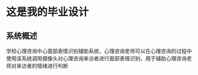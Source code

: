 # 这是我的毕业设计

## 系统概述

学校心理咨询中心面部表情识别辅助系统，心理咨询老师可以在心理咨询的过程中使用该系统调用摄像头对心理咨询来访者进行面部表情识别，用于辅助心理咨询老师对来访者的情绪进行判断

